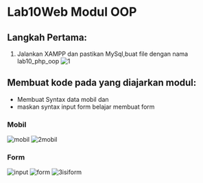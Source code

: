 # Lab10Web Modul OOP
## Langkah Pertama:
1. Jalankan XAMPP dan pastikan MySql,buat file dengan nama lab10_php_oop
![1](https://user-images.githubusercontent.com/56240498/121277873-b4c3a800-c8fb-11eb-9380-021711af76ec.png)
## Membuat kode pada yang diajarkan modul:
- Membuat Syntax data mobil dan
- maskan syntax input form belajar membuat form
### Mobil
![mobil](https://user-images.githubusercontent.com/56240498/121277995-f6ece980-c8fb-11eb-93b5-eae41f553a60.png)
![2mobil](https://user-images.githubusercontent.com/56240498/121278007-fc4a3400-c8fb-11eb-9e80-fb930ad5079a.png)
### Form
![input](https://user-images.githubusercontent.com/56240498/121278035-0835f600-c8fc-11eb-8b60-42353fa4ba57.png)
![form](https://user-images.githubusercontent.com/56240498/121278038-09672300-c8fc-11eb-8db4-29628b984e7f.png)
![3isiform](https://user-images.githubusercontent.com/56240498/121278041-09ffb980-c8fc-11eb-92c9-083f7c84de30.png)
